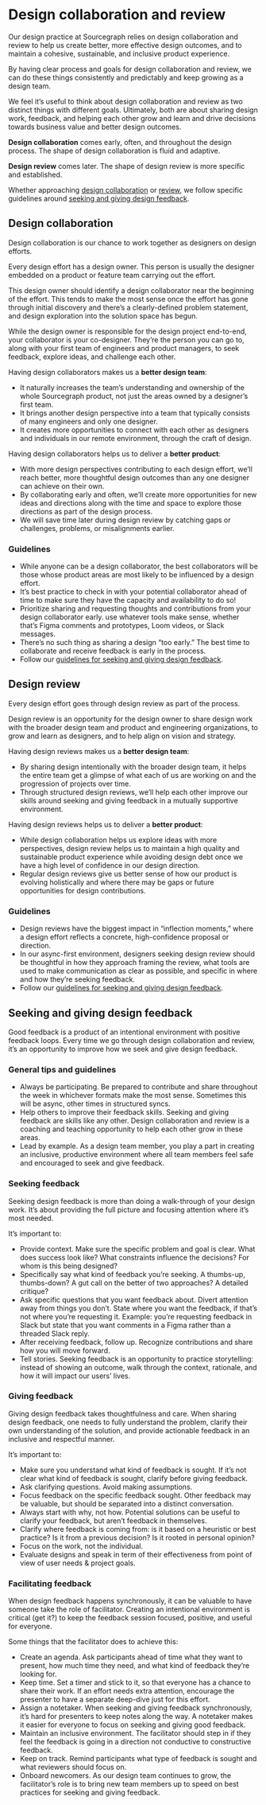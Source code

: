 # Design collaboration and review

Our design practice at Sourcegraph relies on design collaboration and review to help us create better, more effective design outcomes, and to maintain a cohesive, sustainable, and inclusive product experience.

By having clear process and goals for design collaboration and review, we can do these things consistently and predictably and keep growing as a design team.

We feel it’s useful to think about design collaboration and review as two distinct things with different goals. Ultimately, both are about sharing design work, feedback, and helping each other grow and learn and drive decisions towards business value and better design outcomes.

**Design collaboration** comes early, often, and throughout the design process. The shape of design collaboration is fluid and adaptive.

**Design review** comes later. The shape of design review is more specific and established.

Whether approaching [design collaboration](./#design-collaboration) or [review](./#design-review), we follow specific guidelines around [seeking and giving design feedback](./#seeking-and-giving-design-feedback).

## Design collaboration

Design collaboration is our chance to work together as designers on design efforts.

Every design effort has a design owner. This person is usually the designer embedded on a product or feature team carrying out the effort.

This design owner should identify a design collaborator near the beginning of the effort. This tends to make the most sense once the effort has gone through initial discovery and there’s a clearly-defined problem statement, and design exploration into the solution space has begun.

While the design owner is responsible for the design project end-to-end, your collaborator is your co-designer. They’re the person you can go to, along with your first team of engineers and product managers, to seek feedback, explore ideas, and challenge each other.

Having design collaborators makes us a **better design team**:

- It naturally increases the team’s understanding and ownership of the whole Sourcegraph product, not just the areas owned by a designer’s first team.
- It brings another design perspective into a team that typically consists of many engineers and only one designer.
- It creates more opportunities to connect with each other as designers and individuals in our remote environment, through the craft of design.

Having design collaborators helps us to deliver a **better product**:

- With more design perspectives contributing to each design effort, we’ll reach better, more thoughtful design outcomes than any one designer can achieve on their own.
- By collaborating early and often, we’ll create more opportunities for new ideas and directions along with the time and space to explore those directions as part of the design process.
- We will save time later during design review by catching gaps or challenges, problems, or misalignments earlier.

### Guidelines

- While anyone can be a design collaborator, the best collaborators will be those whose product areas are most likely to be influenced by a design effort.
- It’s best practice to check in with your potential collaborator ahead of time to make sure they have the capacity and availability to do so!
- Prioritize sharing and requesting thoughts and contributions from your design collaborator early. use whatever tools make sense, whether that’s Figma comments and prototypes, Loom videos, or Slack messages.
- There’s no such thing as sharing a design “too early.” The best time to collaborate and receive feedback is early in the process.
- Follow our [guidelines for seeking and giving design feedback](./#seeking-and-giving-design-feedback).

## Design review

Every design effort goes through design review as part of the process.

Design review is an opportunity for the design owner to share design work with the broader design team and product and engineering organizations, to grow and learn as designers, and to help align on vision and strategy.

Having design reviews makes us a **better design team**:

- By sharing design intentionally with the broader design team, it helps the entire team get a glimpse of what each of us are working on and the progression of projects over time.
- Through structured design reviews, we’ll help each other improve our skills around seeking and giving feedback in a mutually supportive environment.

Having design reviews helps us to deliver a **better product**:

- While design collaboration helps us explore ideas with more perspectives, design review helps us to maintain a high quality and sustainable product experience while avoiding design debt once we have a high level of confidence in our design direction.
- Regular design reviews give us better sense of how our product is evolving holistically and where there may be gaps or future opportunities for design contributions.

### Guidelines

- Design reviews have the biggest impact in “inflection moments,” where a design effort reflects a concrete, high-confidence proposal or direction.
- In our async-first environment, designers seeking design review should be thoughtful in how they approach framing the review, what tools are used to make communication as clear as possible, and specific in where and how they’re seeking feedback.
- Follow our [guidelines for seeking and giving design feedback](./#seeking-and-giving-design-feedback).

## Seeking and giving design feedback

Good feedback is a product of an intentional environment with positive feedback loops. Every time we go through design collaboration and review, it’s an opportunity to improve how we seek and give design feedback.

### General tips and guidelines

- Always be participating. Be prepared to contribute and share throughout the week in whichever formats make the most sense. Sometimes this will be async, other times in structured syncs.
- Help others to improve their feedback skills. Seeking and giving feedback are skills like any other. Design collaboration and review is a coaching and teaching opportunity to help each other grow in these areas.
- Lead by example. As a design team member, you play a part in creating an inclusive, productive environment where all team members feel safe and encouraged to seek and give feedback.

### Seeking feedback

Seeking design feedback is more than doing a walk-through of your design work. It’s about providing the full picture and focusing attention where it’s most needed.

It’s important to:

- Provide context. Make sure the specific problem and goal is clear. What does success look like? What constraints influence the decisions? For whom is this being designed?
- Specifically say what kind of feedback you’re seeking. A thumbs-up, thumbs-down? A gut call on the better of two approaches? A detailed critique?
- Ask specific questions that you want feedback about. Divert attention away from things you don’t.
  State where you want the feedback, if that’s not where you’re requesting it. Example: you’re requesting feedback in Slack but state that you want comments in a Figma rather than a threaded Slack reply.
- After receiving feedback, follow up. Recognize contributions and share how you will move forward.
- Tell stories. Seeking feedback is an opportunity to practice storytelling: instead of showing an outcome, walk through the context, rationale, and how it will impact our users’ lives.

### Giving feedback

Giving design feedback takes thoughtfulness and care. When sharing design feedback, one needs to fully understand the problem, clarify their own understanding of the solution, and provide actionable feedback in an inclusive and respectful manner.

It’s important to:

- Make sure you understand what kind of feedback is sought. If it’s not clear what kind of feedback is sought, clarify before giving feedback.
- Ask clarifying questions. Avoid making assumptions.
- Focus feedback on the specific feedback sought. Other feedback may be valuable, but should be separated into a distinct conversation.
- Always start with why, not how. Potential solutions can be useful to clarify your feedback, but aren’t feedback in themselves.
- Clarify where feedback is coming from: is it based on a heuristic or best practice? Is it from a previous decision? Is it rooted in personal opinion?
- Focus on the work, not the individual.
- Evaluate designs and speak in term of their effectiveness from point of view of user needs & project goals.

### Facilitating feedback

When design feedback happens synchronously, it can be valuable to have someone take the role of facilitator. Creating an intentional environment is critical (get it?) to keep the feedback session focused, positive, and useful for everyone.

Some things that the facilitator does to achieve this:

- Create an agenda. Ask participants ahead of time what they want to present, how much time they need, and what kind of feedback they’re looking for.
- Keep time. Set a timer and stick to it, so that everyone has a chance to share their work. If an effort needs extra attention, encourage the presenter to have a separate deep-dive just for this effort.
- Assign a notetaker. When seeking and giving feedback synchronously, it’s hard for presenters to keep notes along the way. A notetaker makes it easier for everyone to focus on seeking and giving good feedback.
- Maintain an inclusive environment. The facilitator should step in if they feel the feedback is going in a direction not conductive to constructive feedback.
- Keep on track. Remind participants what type of feedback is sought and what reviewers should focus on.
- Onboard newcomers. As our design team continues to grow, the facilitator’s role is to bring new team members up to speed on best practices for seeking and giving feedback.
